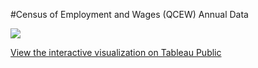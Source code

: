 #Census of Employment and Wages (QCEW) Annual Data

<!-- Tableau Public Embed Code -->
<div class='tableauPlaceholder' id='viz1695927373115' style='position: relative'><noscript><a href='#'><img alt=' ' src='https:&#47;&#47;public.tableau.com&#47;static&#47;images&#47;Ce&#47;CensusofEmploymentandWagesQCEWAnnualData&#47;Dashboard1&#47;1_rss.png' style='border: none' /></a></noscript><object class='tableauViz'  style='display:none;'><param name='host_url' value='https%3A%2F%2Fpublic.tableau.com%2F' /> <param name='embed_code_version' value='3' /> <param name='site_root' value='' /><param name='name' value='CensusofEmploymentandWagesQCEWAnnualData&#47;Dashboard1' /><param name='tabs' value='yes' /><param name='toolbar' value='yes' /><param name='static_image' value='https:&#47;&#47;public.tableau.com&#47;static&#47;images&#47;Ce&#47;CensusofEmploymentandWagesQCEWAnnualData&#47;Dashboard1&#47;1.png' /> <param name='animate_transition' value='yes' /><param name='display_static_image' value='yes' /><param name='display_spinner' value='yes' /><param name='display_overlay' value='yes' /><param name='display_count' value='yes' /><param name='language' value='en-US' /></object></div>          

[View the interactive visualization on Tableau Public](https://public.tableau.com/views/CensusofEmploymentandWagesQCEWAnnualData/Dashboard1?:language=en-US&:display_count=n&:origin=viz_share_link)
